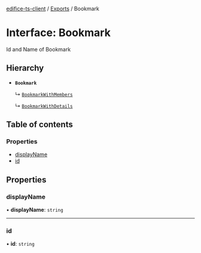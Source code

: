 [edifice-ts-client](../README.md) / [Exports](../modules.md) / Bookmark

# Interface: Bookmark

Id and Name of Bookmark

## Hierarchy

- **`Bookmark`**

  ↳ [`BookmarkWithMembers`](BookmarkWithMembers.md)

  ↳ [`BookmarkWithDetails`](BookmarkWithDetails.md)

## Table of contents

### Properties

- [displayName](Bookmark.md#displayname)
- [id](Bookmark.md#id)

## Properties

### displayName

• **displayName**: `string`

___

### id

• **id**: `string`
